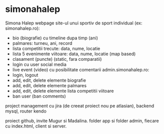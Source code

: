 # simonahalep
 Simona Halep webpage
site-ul unui sportiv de sport individual (ex: simonahalep.ro):
- bio (biografie) cu timeline dupa timp (ani)
- palmares: turneu, ani, record
- lista competitii trecute: data, nume, locatie
- lista 5 evenimente viitoare: data, nume, locatie (map based)
- clasament (puncte) (static, fara comparatii)
- login cu user social media
- live event (video) cu posibilitate comentarii 
admin.simonahalep.ro:
- login, logout
- add, edit, delete elemente biografie
- add, edit, delete elemente palmares
- add, edit, delete elemente lista competitii viitoare
- ban user (ban comments)

project management cu jira (de creeat proiect nou pe atlasian), backend mysql, router kendo

proiect github, invite Mugur si Madalina. folder app si folder admin, fiecare cu index.html, client si server.
